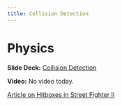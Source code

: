 ```yaml
---
title: Collision Detection
---
```


# Physics

__Slide Deck:__ [Collision Detection](https://docs.google.com/presentation/d/1nK1OEGJYxRoFFZgOCloqThQyEZ_FQMvWNZ5XELDV9oY/edit?usp=sharing)

__Video:__ No video today.

[Article on Hitboxes in Street Fighter II](https://combovid.com/?p=956)